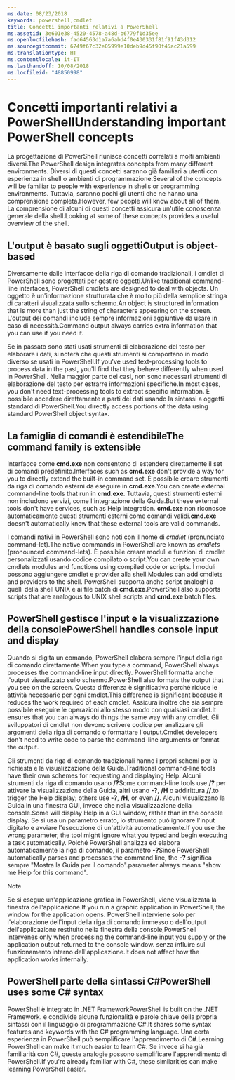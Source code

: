 ```yaml
---
ms.date: 08/23/2018
keywords: powershell,cmdlet
title: Concetti importanti relativi a PowerShell
ms.assetid: 3e601e38-4520-4578-a48d-b6779f1d35ee
ms.openlocfilehash: fad64563d1a7a6abd4f0e430331f81f91f43d312
ms.sourcegitcommit: 6749f67c32e05999e10deb9d45f90f45ac21a599
ms.translationtype: HT
ms.contentlocale: it-IT
ms.lasthandoff: 10/08/2018
ms.locfileid: "48850998"
---
```

# <a name="understanding-important-powershell-concepts"></a><span data-ttu-id="8b4d7-103">Concetti importanti relativi a PowerShell</span><span class="sxs-lookup"><span data-stu-id="8b4d7-103">Understanding important PowerShell concepts</span></span>

<span data-ttu-id="8b4d7-104">La progettazione di PowerShell riunisce concetti correlati a molti ambienti diversi.</span><span class="sxs-lookup"><span data-stu-id="8b4d7-104">The PowerShell design integrates concepts from many different environments.</span></span> <span data-ttu-id="8b4d7-105">Diversi di questi concetti saranno già familiari a utenti con esperienza in shell o ambienti di programmazione.</span><span class="sxs-lookup"><span data-stu-id="8b4d7-105">Several of the concepts will be familiar to people with experience in shells or programming environments.</span></span> <span data-ttu-id="8b4d7-106">Tuttavia, saranno pochi gli utenti che ne hanno una comprensione completa.</span><span class="sxs-lookup"><span data-stu-id="8b4d7-106">However, few people will know about all of them.</span></span> <span data-ttu-id="8b4d7-107">La comprensione di alcuni di questi concetti assicura un'utile conoscenza generale della shell.</span><span class="sxs-lookup"><span data-stu-id="8b4d7-107">Looking at some of these concepts provides a useful overview of the shell.</span></span>

## <a name="output-is-object-based"></a><span data-ttu-id="8b4d7-108">L'output è basato sugli oggetti</span><span class="sxs-lookup"><span data-stu-id="8b4d7-108">Output is object-based</span></span>

<span data-ttu-id="8b4d7-109">Diversamente dalle interfacce della riga di comando tradizionali, i cmdlet di PowerShell sono progettati per gestire oggetti.</span><span class="sxs-lookup"><span data-stu-id="8b4d7-109">Unlike traditional command-line interfaces, PowerShell cmdlets are designed to deal with objects.</span></span>
<span data-ttu-id="8b4d7-110">Un oggetto è un'informazione strutturata che è molto più della semplice stringa di caratteri visualizzata sullo schermo.</span><span class="sxs-lookup"><span data-stu-id="8b4d7-110">An object is structured information that is more than just the string of characters appearing on the screen.</span></span> <span data-ttu-id="8b4d7-111">L'output dei comandi include sempre informazioni aggiuntive da usare in caso di necessità.</span><span class="sxs-lookup"><span data-stu-id="8b4d7-111">Command output always carries extra information that you can use if you need it.</span></span>

<span data-ttu-id="8b4d7-112">Se in passato sono stati usati strumenti di elaborazione del testo per elaborare i dati, si noterà che questi strumenti si comportano in modo diverso se usati in PowerShell.</span><span class="sxs-lookup"><span data-stu-id="8b4d7-112">If you've used text-processing tools to process data in the past, you'll find that they behave differently when used in PowerShell.</span></span> <span data-ttu-id="8b4d7-113">Nella maggior parte dei casi, non sono necessari strumenti di elaborazione del testo per estrarre informazioni specifiche.</span><span class="sxs-lookup"><span data-stu-id="8b4d7-113">In most cases, you don't need text-processing tools to extract specific information.</span></span> <span data-ttu-id="8b4d7-114">È possibile accedere direttamente a parti dei dati usando la sintassi a oggetti standard di PowerShell.</span><span class="sxs-lookup"><span data-stu-id="8b4d7-114">You directly access portions of the data using standard PowerShell object syntax.</span></span>

## <a name="the-command-family-is-extensible"></a><span data-ttu-id="8b4d7-115">La famiglia di comandi è estendibile</span><span class="sxs-lookup"><span data-stu-id="8b4d7-115">The command family is extensible</span></span>

<span data-ttu-id="8b4d7-116">Interfacce come **cmd.exe** non consentono di estendere direttamente il set di comandi predefinito.</span><span class="sxs-lookup"><span data-stu-id="8b4d7-116">Interfaces such as **cmd.exe** don't provide a way for you to directly extend the built-in command set.</span></span> <span data-ttu-id="8b4d7-117">È possibile creare strumenti da riga di comando esterni da eseguire in **cmd.exe**.</span><span class="sxs-lookup"><span data-stu-id="8b4d7-117">You can create external command-line tools that run in **cmd.exe**.</span></span> <span data-ttu-id="8b4d7-118">Tuttavia, questi strumenti esterni non includono servizi, come l'integrazione della Guida.</span><span class="sxs-lookup"><span data-stu-id="8b4d7-118">But these external tools don't have services, such as Help integration.</span></span> <span data-ttu-id="8b4d7-119">**cmd.exe** non riconosce automaticamente questi strumenti esterni come comandi validi.</span><span class="sxs-lookup"><span data-stu-id="8b4d7-119">**cmd.exe** doesn't automatically know that these external tools are valid commands.</span></span>

<span data-ttu-id="8b4d7-120">I comandi nativi in PowerShell sono noti con il nome di *cmdlet* (pronunciato command-let).</span><span class="sxs-lookup"><span data-stu-id="8b4d7-120">The native commands in PowerShell are known as *cmdlets* (pronounced command-lets).</span></span> <span data-ttu-id="8b4d7-121">È possibile creare moduli e funzioni di cmdlet personalizzati usando codice compilato o script.</span><span class="sxs-lookup"><span data-stu-id="8b4d7-121">You can create your own cmdlets modules and functions using compiled code or scripts.</span></span> <span data-ttu-id="8b4d7-122">I moduli possono aggiungere cmdlet e provider alla shell.</span><span class="sxs-lookup"><span data-stu-id="8b4d7-122">Modules can add cmdlets and providers to the shell.</span></span> <span data-ttu-id="8b4d7-123">PowerShell supporta anche script analoghi a quelli della shell UNIX e ai file batch di **cmd.exe**.</span><span class="sxs-lookup"><span data-stu-id="8b4d7-123">PowerShell also supports scripts that are analogous to UNIX shell scripts and **cmd.exe** batch files.</span></span>

## <a name="powershell-handles-console-input-and-display"></a><span data-ttu-id="8b4d7-124">PowerShell gestisce l'input e la visualizzazione della console</span><span class="sxs-lookup"><span data-stu-id="8b4d7-124">PowerShell handles console input and display</span></span>

<span data-ttu-id="8b4d7-125">Quando si digita un comando, PowerShell elabora sempre l'input della riga di comando direttamente.</span><span class="sxs-lookup"><span data-stu-id="8b4d7-125">When you type a command, PowerShell always processes the command-line input directly.</span></span> <span data-ttu-id="8b4d7-126">PowerShell formatta anche l'output visualizzato sullo schermo.</span><span class="sxs-lookup"><span data-stu-id="8b4d7-126">PowerShell also formats the output that you see on the screen.</span></span> <span data-ttu-id="8b4d7-127">Questa differenza è significativa perché riduce le attività necessarie per ogni cmdlet.</span><span class="sxs-lookup"><span data-stu-id="8b4d7-127">This difference is significant because it reduces the work required of each cmdlet.</span></span> <span data-ttu-id="8b4d7-128">Assicura inoltre che sia sempre possibile eseguire le operazioni allo stesso modo con qualsiasi cmdlet.</span><span class="sxs-lookup"><span data-stu-id="8b4d7-128">It ensures that you can always do things the same way with any cmdlet.</span></span> <span data-ttu-id="8b4d7-129">Gli sviluppatori di cmdlet non devono scrivere codice per analizzare gli argomenti della riga di comando o formattare l'output.</span><span class="sxs-lookup"><span data-stu-id="8b4d7-129">Cmdlet developers don't need to write code to parse the command-line arguments or format the output.</span></span>

<span data-ttu-id="8b4d7-130">Gli strumenti da riga di comando tradizionali hanno i propri schemi per la richiesta e la visualizzazione della Guida.</span><span class="sxs-lookup"><span data-stu-id="8b4d7-130">Traditional command-line tools have their own schemes for requesting and displaying Help.</span></span> <span data-ttu-id="8b4d7-131">Alcuni strumenti da riga di comando usano **/?**</span><span class="sxs-lookup"><span data-stu-id="8b4d7-131">Some command-line tools use **/?**</span></span> <span data-ttu-id="8b4d7-132">per attivare la visualizzazione della Guida, altri usano **-?**, **/H** o addirittura **//**.</span><span class="sxs-lookup"><span data-stu-id="8b4d7-132">to trigger the Help display; others use **-?**, **/H**, or even **//**.</span></span> <span data-ttu-id="8b4d7-133">Alcuni visualizzano la Guida in una finestra GUI, invece che nella visualizzazione della console.</span><span class="sxs-lookup"><span data-stu-id="8b4d7-133">Some will display Help in a GUI window, rather than in the console display.</span></span> <span data-ttu-id="8b4d7-134">Se si usa un parametro errato, lo strumento può ignorare l'input digitato e avviare l'esecuzione di un'attività automaticamente.</span><span class="sxs-lookup"><span data-stu-id="8b4d7-134">If you use the wrong parameter, the tool might ignore what you typed and begin executing a task automatically.</span></span>
<span data-ttu-id="8b4d7-135">Poiché PowerShell analizza ed elabora automaticamente la riga di comando, il parametro **-?**</span><span class="sxs-lookup"><span data-stu-id="8b4d7-135">Since PowerShell automatically parses and processes the command line, the **-?**</span></span> <span data-ttu-id="8b4d7-136">significa sempre "Mostra la Guida per il comando".</span><span class="sxs-lookup"><span data-stu-id="8b4d7-136">parameter always means "show me Help for this command".</span></span>

> [!NOTE]
> <span data-ttu-id="8b4d7-137">Se si esegue un'applicazione grafica in PowerShell, viene visualizzata la finestra dell'applicazione.</span><span class="sxs-lookup"><span data-stu-id="8b4d7-137">If you run a graphic application in PowerShell, the window for the application opens.</span></span>
> <span data-ttu-id="8b4d7-138">PowerShell interviene solo per l'elaborazione dell'input della riga di comando immesso o dell'output dell'applicazione restituito nella finestra della console,</span><span class="sxs-lookup"><span data-stu-id="8b4d7-138">PowerShell intervenes only when processing the command-line input you supply or the application output returned to the console window.</span></span> <span data-ttu-id="8b4d7-139">senza influire sul funzionamento interno dell'applicazione.</span><span class="sxs-lookup"><span data-stu-id="8b4d7-139">It does not affect how the application works internally.</span></span>

## <a name="powershell-uses-some-c-syntax"></a><span data-ttu-id="8b4d7-140">PowerShell parte della sintassi C#</span><span class="sxs-lookup"><span data-stu-id="8b4d7-140">PowerShell uses some C# syntax</span></span>

<span data-ttu-id="8b4d7-141">PowerShell è integrato in .NET Framework</span><span class="sxs-lookup"><span data-stu-id="8b4d7-141">PowerShell is built on the .NET Framework.</span></span> <span data-ttu-id="8b4d7-142">e condivide alcune funzionalità e parole chiave della propria sintassi con il linguaggio di programmazione C#.</span><span class="sxs-lookup"><span data-stu-id="8b4d7-142">It shares some syntax features and keywords with the C# programming language.</span></span> <span data-ttu-id="8b4d7-143">Una certa esperienza in PowerShell può semplificare l'apprendimento di C#.</span><span class="sxs-lookup"><span data-stu-id="8b4d7-143">Learning PowerShell can make it much easier to learn C#.</span></span> <span data-ttu-id="8b4d7-144">Se invece si ha già familiarità con C#, queste analogie possono semplificare l'apprendimento di PowerShell.</span><span class="sxs-lookup"><span data-stu-id="8b4d7-144">If you're already familiar with C#, these similarities can make learning PowerShell easier.</span></span>
